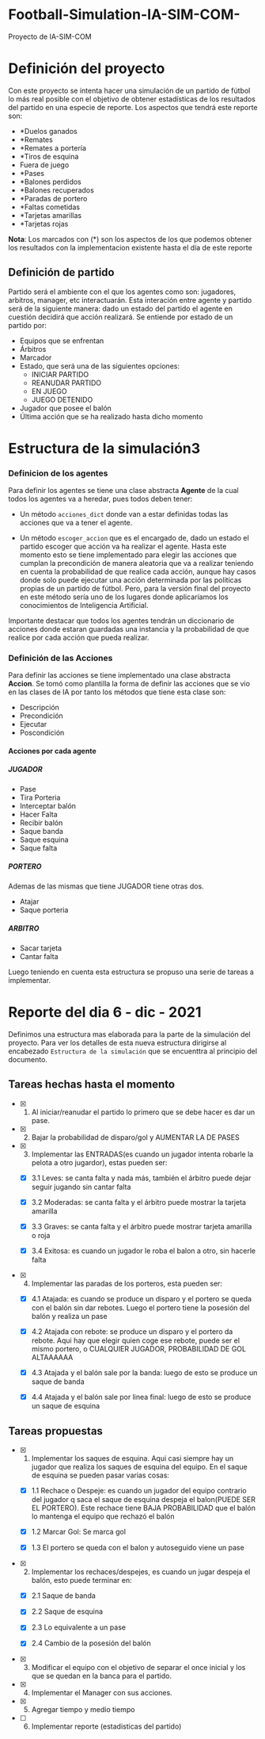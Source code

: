 # Football-Simulation-IA-SIM-COM-
Proyecto de IA-SIM-COM

# Definición del proyecto

Con este proyecto se intenta hacer una simulación de un partido de fútbol lo más real posible con el objetivo de obtener estadísticas de los resultados del partido en una especie de reporte. Los aspectos que tendrá este reporte son: 

- *Duelos ganados
- *Remates
- *Remates a portería
- *Tiros de esquina
- Fuera de juego
- *Pases
- *Balones perdidos
- *Balones recuperados
- *Paradas de portero
- *Faltas cometidas
- *Tarjetas amarillas
- *Tarjetas rojas

**Nota**: Los marcados con (*) son los aspectos de los que podemos obtener los resultados con la implementacion existente hasta el día de este reporte

## Definición de partido

Partido será el ambiente con el que los agentes como son: jugadores, arbitros, manager, etc interactuarán. Esta interación entre agente y partido será de la siguiente manera: dado un estado del partido el agente en cuestión decidirá que acción realizará. 
Se entiende por estado de un partido por:

- Equipos que se enfrentan
- Árbitros
- Marcador
- Estado, que será una de las siguientes opciones:  
    - INICIAR PARTIDO
    - REANUDAR PARTIDO
    - EN JUEGO  
    - JUEGO DETENIDO
- Jugador que posee el balón
- Última acción que se ha realizado hasta dicho momento

# Estructura de la simulación3

### Definicion de los agentes

Para definir los agentes se tiene una clase abstracta **Agente** de la cual todos los agentes va a heredar, pues todos deben tener:

- Un método `acciones_dict` donde van a estar definidas todas las acciones que va a tener el agente.

- Un método `escoger_accion` que es el encargado de, dado un estado el partido escoger que acción va ha realizar el agente. Hasta este momento esto se tiene implementado para elegir las acciones que cumplan la precondición de manera aleatoria que va a realizar teniendo en cuenta la probabilidad de que realice cada acción, aunque hay casos donde solo puede ejecutar una acción determinada por las politicas propias de un partido de fútbol. Pero, para la versión final del proyecto en este método sería uno de los lugares donde aplicaríamos los conocimientos de Inteligencia Artificial. 

Importante destacar que todos los agentes tendrán un diccionario de acciones donde estaran guardadas una instancia y la probabilidad de que realice por cada acción que pueda realizar. 

### Definición de las Acciones

Para definir las acciones se tiene implementado una clase abstracta **Accion**. Se tomó como plantilla la forma de definir las acciones que se vio en las clases de IA por tanto los métodos que tiene esta clase son:

- Descripción
- Precondición
- Ejecutar
- Poscondición

#### Acciones por cada agente

##### JUGADOR

- Pase
- Tira Porteria
- Interceptar balón
- Hacer Falta
- Recibir balón
- Saque banda
- Saque esquina
- Saque falta

##### PORTERO

Ademas de las mismas que tiene JUGADOR tiene otras dos.

- Atajar
- Saque porteria

##### ARBITRO

- Sacar tarjeta
- Cantar falta

Luego teniendo en cuenta esta estructura se propuso una serie de tareas a implementar.

# Reporte del dia 6 - dic - 2021

Definimos una estructura mas elaborada para la parte de la simulación del proyecto. Para ver los detalles de esta nueva estructura dirigirse al encabezado `Estructura de la simulación` que se encuenttra al principio del documento. 

## Tareas hechas hasta el momento

- [x] 1. Al iniciar/reanudar el partido lo primero que se debe hacer es dar un pase.

- [x] 2. Bajar la probabilidad de disparo/gol y AUMENTAR LA DE PASES

- [x] 3. Implementar las ENTRADAS(es cuando un jugador intenta robarle la pelota a otro jugardor), estas pueden ser: 

    - [x] 3.1 Leves: se canta falta y nada más,  también el árbitro puede dejar seguir jugando sin cantar falta

    - [x] 3.2 Moderadas: se canta falta y el árbitro puede mostrar la tarjeta amarilla

    - [x] 3.3 Graves: se canta falta y el árbitro puede mostrar tarjeta amarilla o roja
    
    - [x] 3.4 Exitosa: es cuando un jugador le roba el balon a otro, sin hacerle falta
    
- [x] 4. Implementar las paradas de los porteros, esta pueden ser:

    - [x] 4.1 Atajada: es cuando se produce un disparo y el portero se queda con el balón sin dar rebotes. Luego el portero tiene la posesión del balón y realiza un pase
  
    - [x] 4.2 Atajada con rebote: se produce un disparo y el portero da rebote. Aqui hay que elegir quien coge ese rebote, puede ser el mismo portero, o CUALQUIER JUGADOR, PROBABILIDAD DE GOL ALTAAAAAA
    
    - [x] 4.3 Atajada y el balón sale por la banda: luego de esto se produce un saque de banda

    - [x] 4.4 Atajada y el balón sale por linea final: luego de esto se produce un saque de esquina
 
## Tareas propuestas

- [x] 1. Implementar los saques de esquina. Aqui casi siempre hay un jugador que realiza los saques de esquina del equipo. En el saque de esquina se pueden pasar varias cosas:

    - [x] 1.1  Rechace o Despeje: es cuando un jugador del equipo contrario del jugador q saca el saque de esquina despeja el balon(PUEDE SER EL PORTERO). Este rechace tiene BAJA PROBABILIDAD que el balón lo mantenga el equipo que rechazó el balón
    
    - [x] 1.2 Marcar Gol: Se marca gol
    
    - [x] 1.3 El portero se queda con el balon y autoseguido viene un pase

- [x] 2. Implementar los rechaces/despejes, es cuando un jugar despeja el balón, esto puede terminar en: 

    - [x] 2.1 Saque de banda

    - [x] 2.2 Saque de esquina

    - [x] 2.3 Lo equivalente a un pase

    - [x] 2.4 Cambio de la posesión del balón

- [x] 3. Modificar el equipo con el objetivo de separar el once inicial y los que se quedan en la banca para el partido.

- [x] 4. Implementar el Manager con sus acciones. 

- [x] 5. Agregar tiempo y medio tiempo

- [ ] 6. Implementar reporte (estadisticas del partido)

